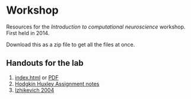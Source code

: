 # Workshop

Resources for the *Introduction to computational neuroscience*
workshop.  First held in 2014.

Download this as a zip file to get all the files at once.

## Handouts for the lab

1. [index.html](https://cdn.rawgit.com/sje30/cnw/master/index.html)
   or [PDF](index.pdf)
2. [Hodgkin Huxley Assignment notes](http://www.damtp.cam.ac.uk/user/sje30/teaching/r/spa3-2014.pdf)
3. [Izhikevich 2004](http://www.izhikevich.org/publications/whichmod.pdf)
